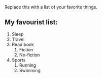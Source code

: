 Replace this with a list of your favorite things.
## My favourist list:
1. Sleep
2. Travel
3. Read book
   1. Fiction
   2. No-fiction
4. Sports
   1. Running
   2. Swimming
 
